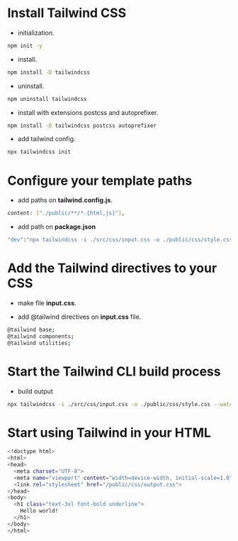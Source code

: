 # Install Tailwind CSS

- initialization.

```bash
npm init -y
```

- install.

```bash
npm install -D tailwindcss
```

- uninstall.

```bash
npm uninstall tailwindcss
```

- install with extensions postcss and autoprefixer.

```bash
npm install -D tailwindcss postcss autoprefixer
```

- add tailwind config.

```bash
npx tailwindcss init
```

# Configure your template paths

- add paths on **tailwind.config.js**.

```bash
content: ["./public/**/*.{html,js}"],
```

- add path on **package.json**

```bash
"dev":"npx tailwindcss -i ./src/css/input.css -o ./public/css/style.css --watch"
```

# Add the Tailwind directives to your CSS

- make file **input.css**.

- add @tailwind directives on **input.css** file.

```bash
@tailwind base;
@tailwind components;
@tailwind utilities;
```

# Start the Tailwind CLI build process

- build output

```bash
npx tailwindcss -i ./src/css/input.css -o ./public/css/style.css --watch
```

# Start using Tailwind in your HTML

```bash
<!doctype html>
<html>
<head>
  <meta charset="UTF-8">
  <meta name="viewport" content="width=device-width, initial-scale=1.0">
  <link rel="stylesheet" href="/public/css/output.css">
</head>
<body>
  <h1 class="text-3xl font-bold underline">
    Hello world!
  </h1>
</body>
</html>
```
